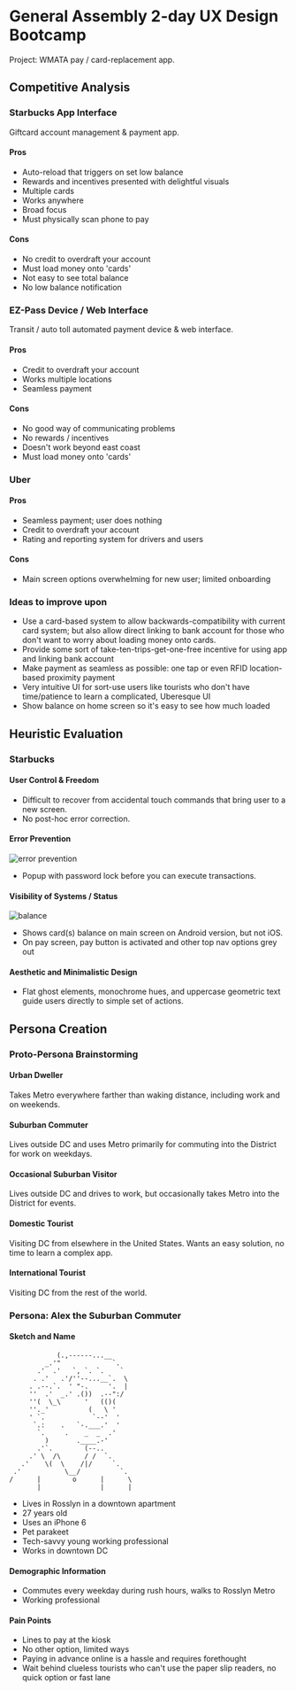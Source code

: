 # General Assembly 2-day UX Design Bootcamp 

Project: WMATA pay / card-replacement app.

## Competitive Analysis

### Starbucks App Interface

Giftcard account management & payment app.

#### Pros

  * Auto-reload that triggers on set low balance
  * Rewards and incentives presented with delightful visuals
  * Multiple cards
  * Works anywhere
  * Broad focus
  * Must physically scan phone to pay

#### Cons

  * No credit to overdraft your account
  * Must load money onto 'cards'
  * Not easy to see total balance
  * No low balance notification

### EZ-Pass Device / Web Interface

Transit / auto toll automated payment device & web interface.

#### Pros

  * Credit to overdraft your account
  * Works multiple locations
  * Seamless payment

#### Cons

  * No good way of communicating problems
  * No rewards / incentives
  * Doesn't work beyond east coast
  * Must load money onto 'cards'

### Uber

#### Pros

  * Seamless payment; user does nothing
  * Credit to overdraft your account
  * Rating and reporting system for drivers and users

#### Cons

  * Main screen options overwhelming for new user; limited onboarding

### Ideas to improve upon

* Use a card-based system to allow backwards-compatibility with current card system; but also allow direct linking to bank account for those who don't want to worry about loading money onto cards.
* Provide some sort of take-ten-trips-get-one-free incentive for using app and linking bank account
* Make payment as seamless as possible: one tap or even RFID location-based proximity payment
* Very intuitive UI for sort-use users like tourists who don't have time/patience to learn a complicated, Uberesque UI
* Show balance on home screen so it's easy to see how much loaded

## Heuristic Evaluation

### Starbucks

#### User Control & Freedom

* Difficult to recover from accidental touch commands that bring user to a new screen.
* No post-hoc error correction.

#### Error Prevention

![error prevention](http://i.imgur.com/OoeqH0G.png)

* Popup with password lock before you can execute transactions.

#### Visibility of Systems / Status

![balance](http://i.imgur.com/8qtNFSo.jpg)

* Shows card(s) balance on main screen on Android version, but not iOS.
* On pay screen, pay button is activated and other top nav options grey out

#### Aesthetic and Minimalistic Design

* Flat ghost elements, monochrome hues, and uppercase geometric text guide users directly to simple set of actions.

## Persona Creation

### Proto-Persona Brainstorming

#### Urban Dweller

Takes Metro everywhere farther than waking distance, including work and on weekends.

#### Suburban Commuter

Lives outside DC and uses Metro primarily for commuting into the District for work on weekdays.

#### Occasional Suburban Visitor

Lives outside DC and drives to work, but occasionally takes Metro into the District for events.

#### Domestic Tourist

Visiting DC from elsewhere in the United States. Wants an easy solution, no time to learn a complex app.

#### International Tourist

Visiting DC from the rest of the world.

### Persona: Alex the Suburban Commuter

#### Sketch and Name

```
            (.,------...__
         _.'"             `.
       .'  .'   `, `. `.    `
      . .'   .'/''--...__`.  \
     . .--.`.  ' "-.     '.  |
     ''  .'  _.' .())  .--":/
     ''(  \_\      '   (()(
     ''._'          (   \ '
     ' `.            `--'  '
      `.:    .   `-.___.'  '
       `.     .    _  _  .'
         )       .____.-'
       .'`.        (--..
     .' \  /\      / /  `.
   .'    \(  \    /|/     `.
 .'           \__/          `.
/      |        o      |      \
       |               |      |
```

* Lives in Rosslyn in a downtown apartment
* 27 years old
* Uses an iPhone 6
* Pet parakeet
* Tech-savvy young working professional
* Works in downtown DC

#### Demographic Information

* Commutes every weekday during rush hours, walks to Rosslyn Metro
* Working professional

#### Pain Points

* Lines to pay at the kiosk
* No other option, limited ways
* Paying in advance online is a hassle and requires forethought
* Wait behind clueless tourists who can't use the paper slip readers, no quick option or fast lane
